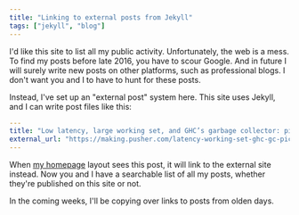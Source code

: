 ```yaml
---
title: "Linking to external posts from Jekyll"
tags: ["jekyll", "blog"]
---
```


I'd like this site to list all my public activity.
Unfortunately, the web is a mess.
To find my posts before late 2016,
you have to scour Google.
And in future I will surely write new posts on other platforms,
such as professional blogs.
I don't want you and I to have to hunt for these posts.

Instead, I've set up an "external post" system here.
This site uses Jekyll,
and I can write post files like this:

```yaml
---
title: "Low latency, large working set, and GHC’s garbage collector: pick two of three"
external_url: "https://making.pusher.com/latency-working-set-ghc-gc-pick-two/"
---
```

When [my homepage](/) layout sees this post,
it will link to the external site instead.
Now you and I have a searchable list of all my posts,
whether they're published on this site or not.

In the coming weeks,
I'll be copying over links to posts from olden days.
